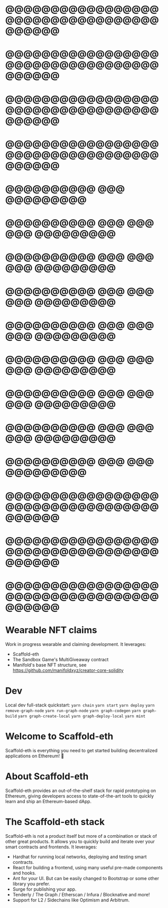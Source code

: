 # @@@@@@@@@@@@@@@@@@@@@@@@@@@@@@@@@@@@@@@@
# @@@@@@@@@@@@@@@@@@@@@@@@@@@@@@@@@@@@@@@@
# @@@@@@@@@@@@@@@@@@@@@@@@@@@@@@@@@@@@@@@@
# @@@@@@@@@@@@@@@@@@@@@@@@@@@@@@@@@@@@@@@@
# @@@@@@@@@@         @@@         @@@@@@@@@
# @@@@@@@@@@   @@@   @@@   @@@   @@@@@@@@@
# @@@@@@@@@@   @@@   @@@   @@@   @@@@@@@@@
# @@@@@@@@@@   @@@   @@@   @@@   @@@@@@@@@
# @@@@@@@@@@   @@@   @@@   @@@   @@@@@@@@@
# @@@@@@@@@@   @@@   @@@   @@@   @@@@@@@@@
# @@@@@@@@@@   @@@   @@@   @@@   @@@@@@@@@
# @@@@@@@@@@   @@@   @@@   @@@   @@@@@@@@@
# @@@@@@@@@@   @@@         @@@   @@@@@@@@@
# @@@@@@@@@@@@@@@@@@@@@@@@@@@@@@@@@@@@@@@@
# @@@@@@@@@@@@@@@@@@@@@@@@@@@@@@@@@@@@@@@@
# @@@@@@@@@@@@@@@@@@@@@@@@@@@@@@@@@@@@@@@@ 


# Wearable NFT claims
Work in progress wearable and claiming development.
It leverages:
- Scaffold-eth
- The Sandbox Game's MultiGiveaway contract
- Manifold's base NFT structure, see https://github.com/manifoldxyz/creator-core-solidity 

# Dev
Local dev full-stack quickstart:
```yarn chain```
```yarn start```
```yarn deploy```
```yarn remove-graph-node``` ```yarn run-graph-node```
```yarn graph-codegen```
```yarn graph-build```
```yarn graph-create-local```
```yarn graph-deploy-local```
```yarn mint```

# Welcome to Scaffold-eth
Scaffold-eth is everything you need to get started building decentralized applications on Ethereum! 🚀

# About Scaffold-eth
Scaffold-eth provides an out-of-the-shelf stack for rapid prototyping on Ethereum, giving developers access to state-of-the-art tools to quickly learn and ship an Ethereum-based dApp. 

# The Scaffold-eth stack
Scaffold-eth is not a product itself but more of a combination or stack of other great products. It allows you to quickly build and iterate over your smart contracts and frontends. It leverages:

- Hardhat for running local networks, deploying and testing smart contracts.
- React for building a frontend, using many useful pre-made components and hooks.
- Ant for your UI. But can be easily changed to Bootstrap or some other library you prefer.
- Surge for publishing your app.
- Tenderly / The Graph / Etherscan / Infura / Blocknative and more!
- Support for L2 / Sidechains like Optimism and Arbitrum.
